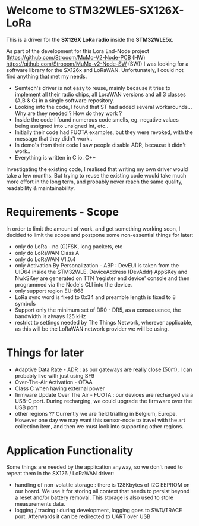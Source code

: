 # Welcome to STM32WLE5-SX126X-LoRa

This is a driver for the **SX126X LoRa radio** inside the **STM32WLE5x**.

As part of the development for this Lora End-Node project (https://github.com/Strooom/MuMo-V2-Node-PCB (HW) https://github.com/Strooom/MuMo-v2-Node-SW (SW)) I was looking for a software library for the SX126x and LoRaWAN. Unfortunately, I could not find anything that met my needs.
* Semtech's driver is not easy to reuse, mainly because it tries to implement all their radio chips, all LoraWAN versions and all 3 classes (A,B & C) in a single software repository.
* Looking into the code, I found that ST had added several workarounds... Why are they needed ? How do they work ?
* Inside the code I found numerous code smells, eg. negative values being assigned into unsigned int, etc..
* Initially their code had FUOTA examples, but they were revoked, with the message that they didn't work..
* In demo's from their code I saw people disable ADR, because it didn't work..
* Everything is written in C io. C++

Investigating the existing code, I realised that writing my own driver would take a few months. But trying to reuse the existing code would take much more effort in the long term, and probably never reach the same quality, readability & maintainability.

# Requirements - Scope

In order to limit the amount of work, and get something working soon, I decided to limit the scope and postpone some non-essential things for later:
* only do LoRa - no (G)FSK, long packets, etc
* only do LoRaWAN Class A
* only do LoRaWAN V1.0.4
* only Activation By Personalization - ABP : DevEUI is taken from the UID64 inside the STM32WLE. DeviceAddress (DevAddr) AppSKey and NwkSKey are generated on TTN 'register end device' console and then programmed via the Node's CLI into the device.
* only support region EU-868
* LoRa sync word is fixed to 0x34 and preamble length is fixed to 8 symbols
* Support only the minimum set of DR0 - DR5, as a consequence, the bandwidth is always 125 kHz
* restrict to settings needed by The Things Network, wherever applicable, as this will be the LoRaWAN network provider we will be using.

# Things for later
* Adaptive Data Rate - ADR : as our gateways are really close (50m), I can probably live with just using SF9
* Over-The-Air Activation - OTAA
* Class C when having external power
* firmware Update Over The Air - FUOTA : our devices are recharged via a USB-C port. During recharging, we could upgrade the firmware over the USB port
* other regions ?? Currently we are field trialling in Belgium, Europe. However one day we may want this sensor-node to travel with the art collection item, and then we must look into supporting other regions.

# Application Functionality
Some things are needed by the application anyway, so we don't need to repeat them in the SX126 / LoRaWAN driver:
* handling of non-volatile storage : there is 128Kbytes of I2C EEPROM on our board. We use it for storing all context that needs to persist beyond a reset and/or battery removal. This storage is also used to store measurements data.
* logging / tracing : during development, logging goes to SWD/TRACE port. Afterwards it can be redirected to UART over USB
